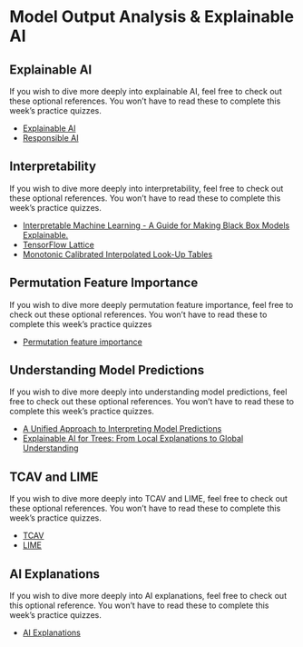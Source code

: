 # Model Output Analysis & Explainable AI

## Explainable AI

If you wish to dive more deeply into explainable AI, feel free to check out these optional references. You won’t have to read these to complete this week’s practice quizzes.

+ [Explainable AI](https://ojs.aaai.org/index.php/aimagazine/article/view/2850/3419)
+ [Responsible AI](https://arxiv.org/pdf/1910.10045.pdf)

## Interpretability

If you wish to dive more deeply into interpretability, feel free to check out these optional references. You won’t have to read these to complete this week’s practice quizzes.

+ [Interpretable Machine Learning - A Guide for Making Black Box Models Explainable.](https://christophm.github.io/interpretable-ml-book/)
+ [TensorFlow Lattice](https://www.tensorflow.org/lattice)
+ [Monotonic Calibrated Interpolated Look-Up Tables](https://jmlr.org/papers/volume17/15-243/15-243.pdf)

## Permutation Feature Importance

If you wish to dive more deeply permutation feature importance, feel free to check out these optional references. You won’t have to read these to complete this week’s practice quizzes

+ [Permutation feature importance](http://arxiv.org/abs/1801.01489)

## Understanding Model Predictions

If you wish to dive more deeply into understanding model predictions, feel free to check out these optional references. You won’t have to read these to complete this week’s practice quizzes.

+ [A Unified Approach to Interpreting Model Predictions](https://proceedings.neurips.cc/paper/2017/file/8a20a8621978632d76c43dfd28b67767-Paper.pdf)
+ [Explainable AI for Trees: From Local Explanations to Global Understanding](https://arxiv.org/abs/1905.04610)

## TCAV and LIME

If you wish to dive more deeply into TCAV and LIME, feel free to check out these optional references. You won’t have to read these to complete this week’s practice quizzes.

+ [TCAV](https://arxiv.org/pdf/1711.11279.pdf)
+ [LIME](https://github.com/marcotcr/lime)

## AI Explanations

If you wish to dive more deeply into AI explanations, feel free to check out this optional reference. You won’t have to read these to complete this week’s practice quizzes.

+ [AI Explanations](https://storage.googleapis.com/cloud-ai-whitepapers/AI%20Explainability%20Whitepaper.pdf)
